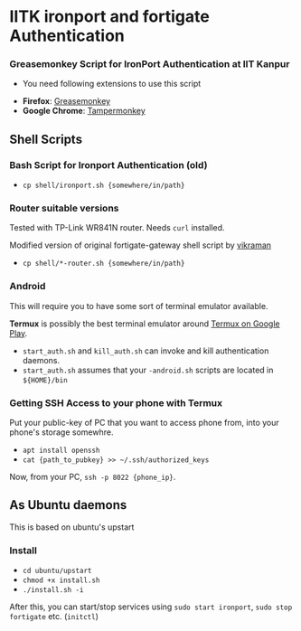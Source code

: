 # IITK ironport and fortigate Authentication

### Greasemonkey Script for IronPort Authentication at IIT Kanpur

* You need following extensions to use this script
- **Firefox**: [Greasemonkey](https://addons.mozilla.org/en-US/firefox/addon/greasemonkey/)
- **Google Chrome**: [Tampermonkey](https://chrome.google.com/webstore/detail/tampermonkey/dhdgffkkebhmkfjojejmpbldmpobfkfo?hl=en)

## Shell Scripts

### Bash Script for Ironport Authentication (old)
- ``cp shell/ironport.sh {somewhere/in/path}``

### Router suitable versions
Tested with TP-Link WR841N router. Needs ``curl`` installed.

Modified version of original fortigate-gateway shell script by [vikraman](https://github.com/vikraman/firewall-auth-sh)

- ``cp shell/*-router.sh {somewhere/in/path}``

### Android
This will require you to have some sort of terminal emulator available. 
 
**Termux** is possibly the best terminal emulator around [Termux on Google Play](https://play.google.com/store/apps/details?id=com.termux).

- ``start_auth.sh`` and ``kill_auth.sh`` can invoke and kill authentication daemons.
- ``start_auth.sh`` assumes that your ``-android.sh`` scripts are located in ``${HOME}/bin``

### Getting SSH Access to your phone with Termux 
Put your public-key of PC that you want to access phone from, into your phone's storage somewhre.

- ``apt install openssh``
- ``cat {path_to_pubkey} >> ~/.ssh/authorized_keys``

Now, from your PC, ``ssh -p 8022 {phone_ip}``.

## As Ubuntu daemons

This is based on ubuntu's upstart

### Install
- ``cd ubuntu/upstart``
- ``chmod +x install.sh``
- ``./install.sh -i``

After this, you can start/stop services using ``sudo start ironport``, ``sudo stop fortigate`` etc. (``initctl``)

